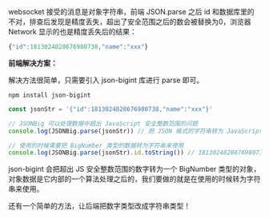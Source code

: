 websocket 接受的消息是对象字符串，前端 JSON.parse 之后 id 和数据库里的不对，排查后发现是精度丢失，超出了安全范围之后的数会被替换为0，浏览器 Network 显示的也是精度丢失后的结果：

```js
{"id":1813024828676980738,"name":"xxx"}
```

**前端解决方案：**

解决方法很简单，只需要引入 json-bigint 库进行 parse 即可。

```shell
npm install json-bigint
```

```js
const jsonStr = '{"id":1813024828676980738,"name":"xxx"}'

// JSONBig 可以处理数据中超出 JavaScript 安全整数范围的问题
console.log(JSONBig.parse(jsonStr)) // 把 JSON 格式的字符串转为 JavaScript 对象

// 使用的时候需要把 BigNumber 类型的数据转为字符串来使用
console.log(JSONBig.parse(jsonStr).id.toString()) // 1813024828676980738
```

json-bigint 会把超出 JS 安全整数范围的数字转为一个 BigNumber 类型的对象，对象数据是它内部的一个算法处理之后的，我们要做的就是在使用的时候转为字符串来使用。

还有一个简单的方法，让后端把数字类型改成字符串类型！
